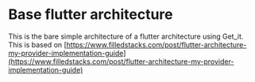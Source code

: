 # Base flutter architecture

This is the bare simple architecture of a flutter architecture using Get_it.
This is based on [https://www.filledstacks.com/post/flutter-architecture-my-provider-implementation-guide](https://www.filledstacks.com/post/flutter-architecture-my-provider-implementation-guide)
